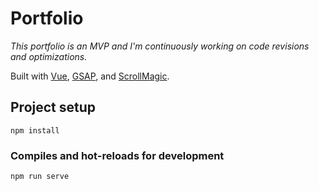 # Portfolio

*This portfolio is an MVP and I'm continuously working on code revisions and optimizations.*

Built with [Vue](https://vuejs.org/), [GSAP](https://greensock.com/), and [ScrollMagic](https://scrollmagic.io/).

## Project setup
```
npm install
```

### Compiles and hot-reloads for development
```
npm run serve
```
